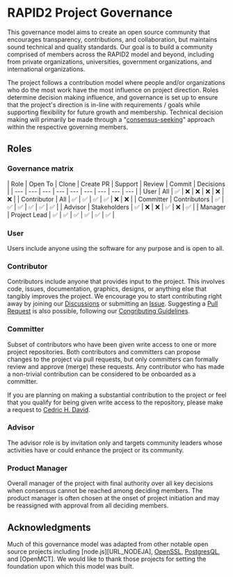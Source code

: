 # RAPID2 Project Governance

This governance model aims to create an open source community that encourages
transparency, contributions, and collaboration, but maintains sound technical
and quality standards. Our goal is to build a community comprised of members
across the RAPID2 model and beyond, including from private organizations,
universities, government organizations, and international organizations.

The project follows a contribution model where people and/or organizations who
do the most work have the most influence on project direction. Roles determine
decision making influence, and governance is set up to ensure that the
project's direction is in-line with requirements / goals while supporting
flexibility for future growth and membership. Technical decision making will
primarily be made through a "[consensus-seeking][URL_CONSEN]" approach within
the respective governing members.

## Roles

### Governance matrix

| Role | Open To | Clone | Create PR | Support | Review | Commit | Decisions |
| --- | --- | --- | --- | --- | --- | --- | --- | --- |
| User        | All          | ✅ | ❌ | ❌ | ❌ | ❌ | ❌ |
| Contributor | All          | ✅ | ✅ | ✅ | ✅ | ❌ | ❌ |
| Committer   | Contributors | ✅ | ✅ | ✅ | ✅ | ✅ | ✅ |
| Advisor     | Stakeholders | ✅ | ❌ | ❌ | ✅ | ❌ | ✅ |
| Manager     | Project Lead | ✅ | ✅ | ✅ | ✅ | ✅ | ✅ |

### User

Users include anyone using the software for any purpose and is open to all.

### Contributor

Contributors include anyone that provides input to the project. This involves
code, issues, documentation, graphics, designs, or anything else that tangibly
improves the project. We encourage you to start contributing right away by
joining our [Discussions][URL_DISCUS] or submitting an [Issue][URL_ISSUES].
Suggesting a [Pull Request][URL_PULLRE] is also possible, following our
[Congributing Guidelines][URL_CONTRI].

### Committer

Subset of contributors who have been given write access to one or more project
repositories. Both contributors and committers can propose changes to the
project via pull requests, but only committers can formally review and approve
(merge) these requests. Any contributor who has made a non-trivial contribution
can be considered to be onboarded as a committer.

If you are planning on making a substantial contribution to the project or feel
that you qualify for being given write access to the repository, please make a
request to [Cedric H. David](https://github.com/c-h-david).

### Advisor

The advisor role is by invitation only and targets community leaders whose
activities have or could enhance the project or its community.

### Product Manager

Overall manager of the project with final authority over all key decisions when
consensus cannot be reached among deciding members. The product manager is
often chosen at the onset of project initiation and may be reassigned with
approval from all deciding members.

## Acknowledgments

Much of this governance model was adapted from other notable open source
projects including [node.js][URL_NODEJA], [OpenSSL][URL_OPENSS],
[PostgresQL][URL_POSTGR], and [OpenMCT]. We would like to thank those projects
for setting the foundation upon which this model was built.

[URL_CONSEN]: https://en.wikipedia.org/wiki/Consensus-seeking_decision-making
[URL_DISCUS]: https://github.com/c-h-david/rapid2/discussions
[URL_ISSUES]: https://github.com/c-h-david/rapid2/issues
[URL_PULLRE]: https://github.com/c-h-david/rapid2/pulls
[URL_CONTRI]: https://github.com/c-h-david/rapid2/blob/main/CONTRIBUTING.md
[URL_NODEJS]: https://github.com/nodejs/node/blob/main/GOVERNANCE.md
[URL_OPENSS]: https://www.openssl.org/policies/omc-bylaws.html
[URL_POSTGR]: https://www.postgresql.org/developer/
[URL_OPENMC]: https://github.com/nasa/openmct/blob/master/CONTRIBUTING.md
